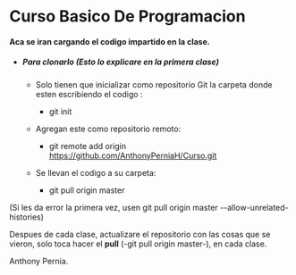 # Curso Basico De Programacion

#### Aca se iran cargando el codigo impartido en la clase.

- ##### Para clonarlo (Esto lo explicare en la primera clase)

	- Solo tienen que inicializar como repositorio Git la carpeta donde esten escribiendo el codigo :
		- git init

	- Agregan este como repositorio remoto:
		- git remote add origin https://github.com/AnthonyPerniaH/Curso.git
		
	- Se llevan el codigo a su carpeta:
		- git pull origin master

(Si les da error la primera vez, usen git pull origin master --allow-unrelated-histories)

Despues de cada clase, actualizare el repositorio con las cosas que se vieron, solo toca hacer el **pull** (-git pull origin master-),  en cada clase.



Anthony Pernia.
